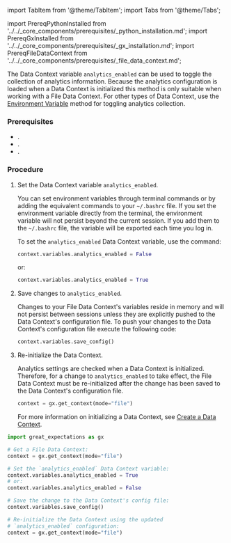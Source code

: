 import TabItem from '@theme/TabItem';
import Tabs from '@theme/Tabs';

import PrereqPythonInstalled from '../../_core_components/prerequisites/_python_installation.md';
import PrereqGxInstalled from '../../_core_components/prerequisites/_gx_installation.md';
import PrereqFileDataContext from '../../_core_components/prerequisites/_file_data_context.md';

The Data Context variable `analytics_enabled` can be used to toggle the collection of analytics information.  Because the analytics configuration is loaded when a Data Context is initialized this method is only suitable when working with a File Data Context.  For other types of Data Context, use the [Environment Variable](/core/configure_project_settings/toggle_analytics_events/toggle_analytics_events.md?config_method=environment_variable#methods-for-toggling-analytics-collection) method for toggling analytics collection.


### Prerequisites

- <PrereqPythonInstalled/>.
- <PrereqGxInstalled/>.
- <PrereqFileDataContext/>.

### Procedure

<Tabs>

<TabItem value="tutorial" label="Tutorial">

1. Set the Data Context variable `analytics_enabled`.

   You can set environment variables through terminal commands or by adding the equivalent commands to your `~/.bashrc` file.  If you set the environment variable directly from the terminal, the environment variable will not persist beyond the current session.  If you add them to the `~/.bashrc` file, the variable will be exported each time you log in.

   To set the `analytics_enabled` Data Context variable, use the command:

   ```python title="Python"
   context.variables.analytics_enabled = False
   ```

   or:

   ```python title="Python"
   context.variables.analytics_enabled = True
   ```

2. Save changes to `analytics_enabled`.

   Changes to your File Data Context's variables reside in memory and will not persist between sessions unless they are explicitly pushed to the Data Context's configuration file. To push your changes to the Data Context's configuration file execute the following code:

   ```python title="Python"
   context.variables.save_config()
   ```

4. Re-initialize the Data Context.

   Analytics settings are checked when a Data Context is initialized.  Therefore, for a change to `analytics_enabled` to take effect, the File Data Context must be re-initialized after the change has been saved to the Data Context's configuration file.

   ```python title="Python"
   context = gx.get_context(mode="file")
   ```

   For more information on initializing a Data Context, see [Create a Data Context](/core/set_up_a_gx_environment/create_a_data_context.md).

</TabItem>

<TabItem value="sample_code" label="Sample code">

   ```python title="Python"
   import great_expectations as gx
   
   # Get a File Data Context:
   context = gx.get_context(mode="file")
   
   # Set the `analytics_enabled` Data Context variable:
   context.variables.analytics_enabled = True
   # or:
   context.variables.analytics_enabled = False
   
   # Save the change to the Data Context's config file:
   context.variables.save_config()
   
   # Re-initialize the Data Context using the updated
   # `analytics_enabled` configuration:
   context = gx.get_context(mode="file")
   ```

</TabItem>

</Tabs>